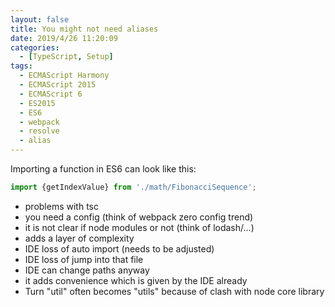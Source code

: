 ```yaml
---
layout: false
title: You might not need aliases
date: 2019/4/26 11:20:09
categories:
  - [TypeScript, Setup]
tags:
  - ECMAScript Harmony
  - ECMAScript 2015
  - ECMAScript 6
  - ES2015
  - ES6
  - webpack
  - resolve
  - alias
---
```


Importing a function in ES6 can look like this:

```js
import {getIndexValue} from './math/FibonacciSequence';
```

- problems with tsc
- you need a config (think of webpack zero config trend)
- it is not clear if node modules or not (think of lodash/...)
- adds a layer of complexity
- IDE loss of auto import (needs to be adjusted)
- IDE loss of jump into that file
- IDE can change paths anyway
- it adds convenience which is given by the IDE already
- Turn "util" often becomes "utils" because of clash with node core library
